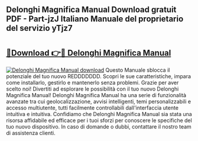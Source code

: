 ## Delonghi Magnifica Manual Download gratuit PDF - Part-jzJ Italiano Manuale del proprietario del servizio yTjz7

# <h2><a href="http://dff8f3.blite.top/?on=Delonghi+Magnifica+Manual">🔗Download 👉🔴 Delonghi Magnifica Manual</a></h2>

[![Delonghi Magnifica Manual download](https://i.imgur.com/lujVjoI.png)](http://dff8f3.blite.top/?on=Delonghi+Magnifica+Manual)
Questo Manuale sblocca il potenziale del tuo nuovo REDDDDDDD. Scopri le sue caratteristiche, impara come installarlo, gestirlo e mantenerlo senza problemi. Grazie per aver scelto noi! Divertiti ad esplorare le possibilità con il tuo nuovo Delonghi Magnifica Manual! Delonghi Magnifica Manual ha una serie di funzionalità avanzate tra cui geolocalizzazione, avvisi intelligenti, temi personalizzabili e accesso multiutente, tutti facilmente controllabili dall'interfaccia utente intuitiva e intuitiva. Confidiamo che Delonghi Magnifica Manual sia stata una risorsa affidabile ed efficace per i tuoi sforzi per conoscere le specifiche del tuo nuovo dispositivo. In caso di domande o dubbi, contattare il nostro team di assistenza clienti.
